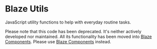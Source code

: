 # Blaze Utils

JavaScript utility functions to help with everyday routine tasks.

Please note that this code has been deprecated. It's neither actively developed nor maintained.
All its functionality has been moved into [Blaze Components](https://github.com/kirlat/blaze-components). Please use [Blaze Components](https://github.com/kirlat/blaze-components) instead.
